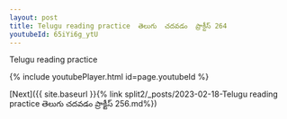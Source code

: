```yaml
---
layout: post
title: Telugu reading practice  తెలుగు  చదవడం  ప్రాక్టీస్ 264
youtubeId: 65iYi6g_ytU
---
```

 
 
Telugu reading practice
 
 
 
 
 


{% include youtubePlayer.html id=page.youtubeId %}
 
[Next]({{ site.baseurl }}{% link  split2/_posts/2023-02-18-Telugu reading practice  తెలుగు  చదవడం  ప్రాక్టీస్ 256.md%})
 
